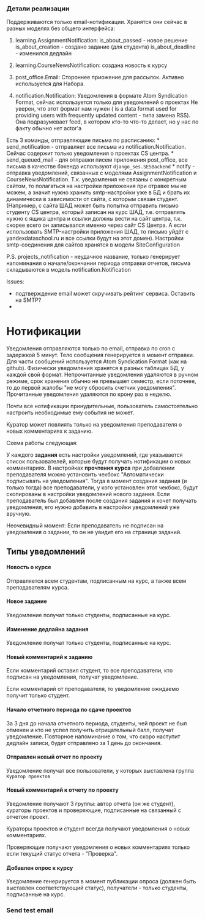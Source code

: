 ### Детали реализации

Поддерживаются только email-нотификации. Хранятся они сейчас в разных моделях без общего интерфейса:

1. learning.AssignmentNotification:
    is_about_passed - новое решение
    is_about_creation - создано задание (для студента)
    is_about_deadline - изменился дедлайн

2. learning.CourseNewsNotification:
    создана новость к курсу

3. post_office.Email:
    Стороннее приожение для рассылок. Активно используется для Набора.

4. notification.Notification:
    Уведомления в формате Atom Syndication Format, сейчас используется только для уведомлений о проектах
    Не уверен, что этот формат нам нужен ( is a data format used for providing users with frequently updated content - типа замена RSS). Она подразумевает feed, в котором кто-то что-то делает, но у нас по факту обычно нет actor'а

Есть 3 команды, отправляющие письма по расписанию:
    * send_notification - отправляет все письма из notification.Notification. Сейчас содержит только уведомления о проектах CS центра.
    * send_queued_mail - для отправки писем приложения post_office, все письма в качестве бэкенда используют `django_ses.SESBackend`
    * notify - отправка уведомлений, связанных с моделями AssignmentNotification и CourseNewsNotification. 
    Т.к. уведомления не связаны с конкретным сайтом, то полагаться на настройки приложения при отравке мы не можем, а значит нужно хранить smtp-настройки уже в БД и брать их динамически в зависимости от сайта, с которым связан студент.
    (Например, с сайта ШАД может быть попытка отправить письмо студенту CS центра, который записан на курс ШАД, т.е. отправлять нужно с ящика центра и ссылки должны вести на сайт центра, т.к. скорее всего он записывался именно через сайт CS Центра. 
    А если использовать SMTP-настройки приложения ШАД, то письмо уйдёт с yandexdataschool.ru и все ссылки будут на этот домен).
    Настройки smtp-соединения для сайтов хранятся в модели SiteConfiguration

P.S. projects_notification - неудачное название, только генерирует напоминания о начале/окончании периода отправки отчетов, письма складываются в модель notification.Notification
    
    
Issues:
* подтверждение email может скручивать рейтинг сервиса. Оставить на SMTP?
* 


# Нотификации

Уведомления отправляются только по email, отправка по cron с задержкой 5 минут. 
Тело сообщения генерируется в момент отправки. Для части сообщений используется Atom Syndication Format (как на github). 
Физически уведомления хранятся в разных таблицах БД, у каждой свой формат.
Непрочитанные уведомления удаляются в ручном режиме, срок хранения обычно не превышает семестр, если поточнее, то до первой жалобы "не могу сбросить счетчик уведомления".
Прочитанные уведомления удаляются по крону раз в неделю.

Почти все нотификации принудительные, пользователь самостоятельно настроить необходимые ему события не может.

Куратор может повлиять только на уведомления преподавателя о новых комментариях к заданию. 

Схема работы следующая:

У каждого **задания** есть настройки уведомлений, где указывается список пользователей, которые будут получать нотификации о новых комментариях.
В настройках **прочтения курса** при добавлении преподавателя можно установить чекбокс "Автоматически подписывать на уведомления".
Тогда в момент создания задания (и только тогда) все преподаватели, у кого установлен этот чекбокс, будут скопированы в настройки уведомлений нового задания.
Если преподаватель был добавлен после создания задания и хочет получать уведомления, его нужно добавить в настройки уведомлений уже вручную.

Неочевидный момент: Если преподаватель не подписан на уведомления о задании, то он не увидит его на странице заданий.


## Типы уведомлений

#### Новость о курсе

Отправляется всем студентам, подписанным на курс, а также всем преподавателям курса.

#### Новое задание

Уведомление получат только студенты, подписанные на курс.

#### Изменение дедлайна задания

Уведомление получат только студенты, подписанные на курс.

#### Новый комментарий к заданию

Если комментарий оставил студент, то все преподаватели, кто подписан на уведомления, получат уведомление.

Если комментарий от преподавателя, то уведомление ожидаемо получит только студент.

#### Начало отчетного периода по сдаче проектов

За 3 дня до начала отчетного периода, студенты, чей проект не был отменен и кто не успел получить отрицательный балл, получат уведомление.
Повторное напоминание о том, что скоро наступит дедлайн записи, будет отправлено за 1 день до окончания.

#### Отправлен новый отчет по проекту

Уведомление получат все пользователи, у которых выставлена группа `Куратор проектов`

#### Новый комментарий к отчету по проекту

Уведомление получают 3 группы: автор отчета (он же студент), кураторы проектов и проверяющие, подписанные на связанный с отчетом проект.

Кураторы проектов и студент всегда получают уведомления о новых комментариях. 

Проверяющие получают уведомления о новых комментариях только если текущий статус отчета - "Проверка".

#### Добавлен опрос к курсу

Уведомление генерируется в момент публикации опроса (должен быть выставлен соответствующий статус), получатели - только студенты, подписанные на курс. 






### Send test email
